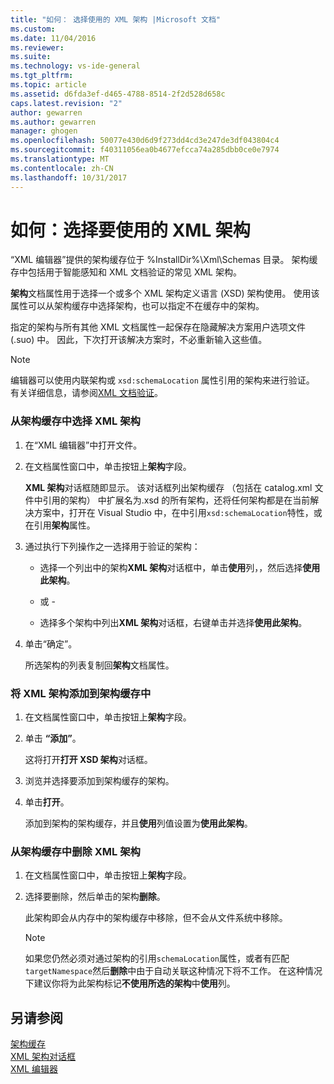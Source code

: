 ```yaml
---
title: "如何： 选择使用的 XML 架构 |Microsoft 文档"
ms.custom: 
ms.date: 11/04/2016
ms.reviewer: 
ms.suite: 
ms.technology: vs-ide-general
ms.tgt_pltfrm: 
ms.topic: article
ms.assetid: d6fda3ef-d465-4788-8514-2f2d528d658c
caps.latest.revision: "2"
author: gewarren
ms.author: gewarren
manager: ghogen
ms.openlocfilehash: 50077e430d6d9f273dd4cd3e247de3df043804c4
ms.sourcegitcommit: f40311056ea0b4677efcca74a285dbb0ce0e7974
ms.translationtype: MT
ms.contentlocale: zh-CN
ms.lasthandoff: 10/31/2017
---
```

# <a name="how-to-select-the-xml-schemas-to-use"></a>如何：选择要使用的 XML 架构
“XML 编辑器”提供的架构缓存位于 %InstallDir%\Xml\Schemas 目录。 架构缓存中包括用于智能感知和 XML 文档验证的常见 XML 架构。  
  
 **架构**文档属性用于选择一个或多个 XML 架构定义语言 (XSD) 架构使用。 使用该属性可以从架构缓存中选择架构，也可以指定不在缓存中的架构。  
  
 指定的架构与所有其他 XML 文档属性一起保存在隐藏解决方案用户选项文件 (.suo) 中。 因此，下次打开该解决方案时，不必重新输入这些值。  
  
> [!NOTE]
>  编辑器可以使用内联架构或 `xsd:schemaLocation` 属性引用的架构来进行验证。 有关详细信息，请参阅[XML 文档验证](../xml-tools/xml-document-validation.md)。  
  
### <a name="to-select-an-xml-schema-from-the-schema-cache"></a>从架构缓存中选择 XML 架构  
  
1.  在“XML 编辑器”中打开文件。  
  
2.  在文档属性窗口中，单击按钮上**架构**字段。  
  
     **XML 架构**对话框随即显示。 该对话框列出架构缓存 （包括在 catalog.xml 文件中引用的架构） 中扩展名为.xsd 的所有架构，还将任何架构都是在当前解决方案中，打开在 Visual Studio 中，在中引用`xsd:schemaLocation`特性，或在引用**架构**属性。  
  
3.  通过执行下列操作之一选择用于验证的架构：  
  
    -   选择一个列出中的架构**XML 架构**对话框中，单击**使用**列，，然后选择**使用此架构**。  
  
     - 或 -  
  
    -   选择多个架构中列出**XML 架构**对话框，右键单击并选择**使用此架构**。  
  
4.  单击“确定”。  
  
     所选架构的列表复制回**架构**文档属性。  
  
### <a name="to-add-an-xml-schema-to-the-schema-cache"></a>将 XML 架构添加到架构缓存中  
  
1.  在文档属性窗口中，单击按钮上**架构**字段。  
  
2.  单击 **“添加”**。  
  
     这将打开**打开 XSD 架构**对话框。  
  
3.  浏览并选择要添加到架构缓存的架构。  
  
4.  单击**打开**。  
  
     添加到架构的架构缓存，并且**使用**列值设置为**使用此架构**。  
  
### <a name="to-delete-an-xml-schema-from-the-schema-cache"></a>从架构缓存中删除 XML 架构  
  
1.  在文档属性窗口中，单击按钮上**架构**字段。  
  
2.  选择要删除，然后单击的架构**删除**。  
  
     此架构即会从内存中的架构缓存中移除，但不会从文件系统中移除。  
  
    > [!NOTE]
    >  如果您仍然必须对通过架构的引用`schemaLocation`属性，或者有匹配`targetNamespace`然后**删除**中由于自动关联这种情况下将不工作。 在这种情况下建议你将为此架构标记**不使用所选的架构**中**使用**列。  
  
## <a name="see-also"></a>另请参阅  
 [架构缓存](../xml-tools/schema-cache.md)   
 [XML 架构对话框](../xml-tools/xml-schemas-dialog-box.md)   
 [XML 编辑器](../xml-tools/xml-editor.md)